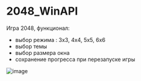 # 2048_WinAPI

Игра 2048, функционал: 
- выбор режима : 3х3, 4х4, 5х5, 6х6
- выбор темы
- выбор размера окна
- сохранение прогресса при перезапуске игры

![image](https://user-images.githubusercontent.com/79004134/171484769-c4663024-8289-451f-941a-69f542403e25.png)
